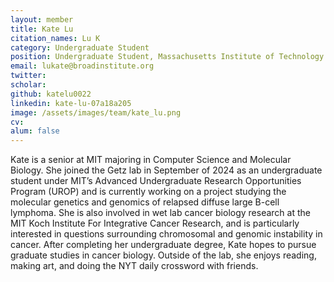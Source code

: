 ```yaml
---
layout: member
title: Kate Lu
citation_names: Lu K
category: Undergraduate Student
position: Undergraduate Student, Massachusetts Institute of Technology (MIT) - Computer Science and Molecular Biology
email: lukate@broadinstitute.org
twitter: 
scholar: 
github: katelu0022
linkedin: kate-lu-07a18a205
image: /assets/images/team/kate_lu.png
cv: 
alum: false
---
```


Kate is a senior at MIT majoring in Computer Science and Molecular Biology. She joined the Getz lab in September of 2024 as an undergraduate student under MIT’s Advanced Undergraduate Research Opportunities Program (UROP) and is currently working on a project studying the molecular genetics and genomics of relapsed diffuse large B-cell lymphoma. She is also involved in wet lab cancer biology research at the MIT Koch Institute For Integrative Cancer Research, and is particularly interested in questions surrounding chromosomal and genomic instability in cancer. After completing her undergraduate degree, Kate hopes to pursue graduate studies in cancer biology. Outside of the lab, she enjoys reading, making art, and doing the NYT daily crossword with friends.
